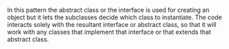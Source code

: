 In this pattern the abstract class or the interface is used for creating an object but it lets the subclasses decide which class to instantiate.
The code interacts solely with the resultant interface or abstract class, so that it will work with any classes that implement that interface or that extends that abstract class.

